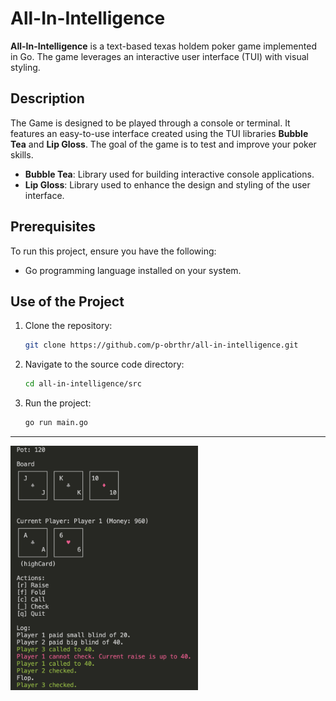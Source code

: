 # All-In-Intelligence

**All-In-Intelligence** is a text-based texas holdem poker game implemented in Go. The game leverages an interactive user interface (TUI) with visual styling.

## Description

The Game is designed to be played through a console or terminal. It features an easy-to-use interface created using the TUI libraries **Bubble Tea** and **Lip Gloss**. The goal of the game is to test and improve your poker skills.

- **Bubble Tea**: Library used for building interactive console applications.
- **Lip Gloss**: Library used to enhance the design and styling of the user interface.

## Prerequisites

To run this project, ensure you have the following:

- Go programming language installed on your system.

## Use of the Project

1. Clone the repository:
    ```bash
    git clone https://github.com/p-obrthr/all-in-intelligence.git
    ```
2. Navigate to the source code directory:
    ```bash    
    cd all-in-intelligence/src
    ```
3. Run the project:
    ```bash
    go run main.go
    ```

---

<img src="assets/screenshot.png" width="300" />